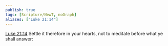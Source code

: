 ```yaml
---
publish: true
tags: [Scripture/NewT, noGraph]
aliases: ["Luke 21:14"]
---
```

[Luke 21:14](https://churchofjesuschrist.org/study/scriptures/nt/luke/21?lang=eng&id=p14#p14) Settle it therefore in your hearts, not to meditate before what ye shall answer:
